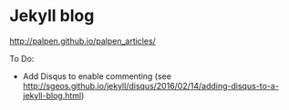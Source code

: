# Jekyll blog

http://palpen.github.io/palpen_articles/

To Do:
- Add Disqus to enable commenting (see http://sgeos.github.io/jekyll/disqus/2016/02/14/adding-disqus-to-a-jekyll-blog.html)
